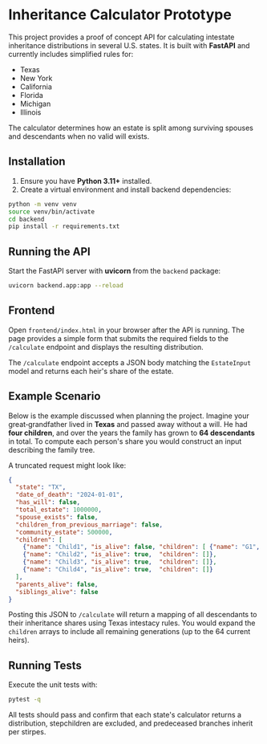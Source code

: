 # Inheritance Calculator Prototype

This project provides a proof of concept API for calculating intestate inheritance distributions in several U.S. states.  It is built with **FastAPI** and currently includes simplified rules for:

- Texas
- New York
- California
- Florida
- Michigan
- Illinois

The calculator determines how an estate is split among surviving spouses and descendants when no valid will exists.

## Installation

1. Ensure you have **Python 3.11+** installed.
2. Create a virtual environment and install backend dependencies:

```bash
python -m venv venv
source venv/bin/activate
cd backend
pip install -r requirements.txt
```

## Running the API

Start the FastAPI server with **uvicorn** from the `backend` package:

```bash
uvicorn backend.app:app --reload
```

## Frontend

Open `frontend/index.html` in your browser after the API is running. The page
provides a simple form that submits the required fields to the `/calculate`
endpoint and displays the resulting distribution.

The `/calculate` endpoint accepts a JSON body matching the `EstateInput` model and returns each heir's share of the estate.

## Example Scenario

Below is the example discussed when planning the project.  Imagine your great‑grandfather lived in **Texas** and passed away without a will.  He had **four children**, and over the years the family has grown to **64 descendants** in total.  To compute each person's share you would construct an input describing the family tree.

A truncated request might look like:

```json
{
  "state": "TX",
  "date_of_death": "2024-01-01",
  "has_will": false,
  "total_estate": 1000000,
  "spouse_exists": false,
  "children_from_previous_marriage": false,
  "community_estate": 500000,
  "children": [
    {"name": "Child1", "is_alive": false, "children": [ {"name": "G1", "is_alive": true, "children": []} ]},
    {"name": "Child2", "is_alive": true,  "children": []},
    {"name": "Child3", "is_alive": true,  "children": []},
    {"name": "Child4", "is_alive": true,  "children": []}
  ],
  "parents_alive": false,
  "siblings_alive": false
}
```

Posting this JSON to `/calculate` will return a mapping of all descendants to their inheritance shares using Texas intestacy rules.  You would expand the `children` arrays to include all remaining generations (up to the 64 current heirs).

## Running Tests

Execute the unit tests with:

```bash
pytest -q
```

All tests should pass and confirm that each state's calculator returns a distribution, stepchildren are excluded, and predeceased branches inherit per stirpes.

